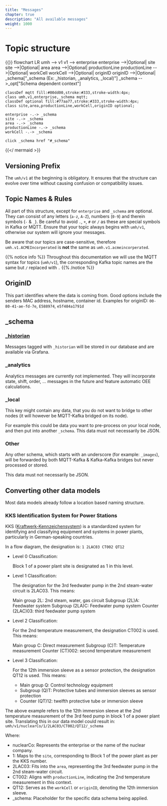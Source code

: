 ```yaml
---
title: "Messages"
chapter: true
description: "All available messages"
weight: 1000
---
```



# Topic structure

{{<mermaid theme="neutral" >}}
flowchart LR
    umh --> v1
    v1 --> enterprise
    enterprise -->|Optional| site
    site -->|Optional| area
    area -->|Optional| productionLine
    productionLine -->|Optional| workCell
    workCell -->|Optional| originID
    originID -->|Optional| _schema["_schema (Ex: _historian, _analytics, _local)"]
    _schema -->_opt["Schema dependent context"]
    
    classDef mqtt fill:#00dd00,stroke:#333,stroke-width:4px;
    class umh,v1,enterprise,_schema mqtt;
    classDef optional fill:#77aa77,stroke:#333,stroke-width:4px;
    class site,area,productionLine,workCell,originID optional;
    
    enterprise -.-> _schema
    site -.-> _schema
    area -.-> _schema
    productionLine -.-> _schema
    workCell -.-> _schema

    click _schema href "#_schema"
{{</ mermaid >}}

## Versioning Prefix

The `umh/v1` at the beginning is obligatory. It ensures that the structure can evolve over time without causing confusion or compatibility issues.

## Topic Names & Rules

All part of this structure, except for `enterprise` and `_schema` are optional.
They can consist of any letters (`a-z`, `A-Z`), numbers (`0-9`) and therein symbols (`-` & `_`).
Be careful to avoid `.`, `+`, `#` or `/` as these are special symbols in Kafka or MQTT.
Ensure that your topic always begins with `umh/v1`, otherwise our system will ignore your messages.

Be aware that our topics are case-sensitive, therefore `umh.v1.ACMEIncorperated` is __not__ the same as `umh.v1.acmeincorperated`.

{{% notice info %}}
Throughout this documentation we will use the MQTT syntax for topics (`umh/v1`), the corresponding Kafka topic names are the same but `/` replaced with `.`
{{% /notice %}}

## OriginID
This part identifies where the data is coming from.
Good options include the senders MAC address, hostname, container id.
Examples for originID: `00-80-41-ae-fd-7e`, `E588974`, `e5f484a1791d` 

## _schema

### [_historian](./_historian)

Messages tagged with `_historian` will be stored in our database and are available via Grafana.

### _analytics

Analytics messages are currently not implemented.
They will incorporate state, shift, order, ... messages in the future and feature automatic OEE calculations.

### _local

This key might contain any data, that you do not want to bridge to other nodes (it will however be MQTT-Kafka bridged on its node).


For example this could be data you want to pre-process on your local node, and then put into another `_schema`.
This data must not necessarily be JSON.

### Other

Any other schema, which starts with an underscore (for example: `_images`), will be forwarded by both MQTT-Kafka & Kafka-Kafka bridges but never processed or stored.

This data must not necessarily be JSON.

## Converting other data models
Most data models already follow a location based naming structure.

### KKS Identification System for Power Stations
KKS ([Kraftwerk-Kennzeichensystem](https://de.wikipedia.org/wiki/Kraftwerk-Kennzeichensystem)) is a standardized system for identifying and classifying equipment and systems in power plants, particularly in German-speaking countries.

In a flow diagram, the designation is: `1 2LAC03 CT002 QT12`

- Level 0 Classification:

    Block 1 of a power plant site is designated as 1 in this level.

- Level 1 Classification:

    The designation for the 3rd feedwater pump in the 2nd steam-water circuit is 2LAC03. This means:
    
    Main group 2L: 2nd steam, water, gas circuit
    Subgroup (2L)A: Feedwater system
    Subgroup (2LA)C: Feedwater pump system
    Counter (2LAC)03: third feedwater pump system

- Level 2 Classification:

    For the 2nd temperature measurement, the designation CT002 is used. This means:
    
    Main group C: Direct measurement
    Subgroup (C)T: Temperature measurement
    Counter (CT)002: second temperature measurement
- Level 3 Classification:
    
    For the 12th immersion sleeve as a sensor protection, the designation QT12 is used. This means:
    
    - Main group Q: Control technology equipment
    - Subgroup (Q)T: Protective tubes and immersion sleeves as sensor protection
    - Counter (QT)12: twelfth protective tube or immersion sleeve

The above example refers to the 12th immersion sleeve at the 2nd temperature measurement of the 3rd feed pump in block 1 of a power plant site.
Translating this in our data model could result in:
`umh/v1/nuclearCo/1/2LAC03/CT002/QT12/_schema`

Where:
- nuclearCo: Represents the enterprise or the name of the nuclear company.
- 1: Maps to the `site`, corresponding to Block 1 of the power plant as per the KKS number.
- 2LAC03: Fits into the `area`, representing the 3rd feedwater pump in the 2nd steam-water circuit.
- CT002: Aligns with `productionLine`, indicating the 2nd temperature measurement in this context.
- QT12: Serves as the `workCell` or `originID`, denoting the 12th immersion sleeve.
- _schema: Placeholder for the specific data schema being applied.